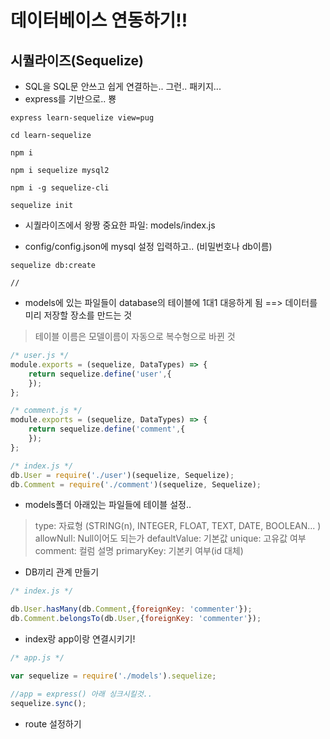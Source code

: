 # 데이터베이스 연동하기!! 

## 시퀄라이즈(Sequelize)
- SQL을 SQL문 안쓰고 쉽게 연결하는.. 그런.. 패키지... 
- express를 기반으로.. 뿅 

```shell
express learn-sequelize view=pug

cd learn-sequelize 

npm i 

npm i sequelize mysql2

npm i -g sequelize-cli

sequelize init

```

- 시퀄라이즈에서 왕짱 중요한 파일: models/index.js

- config/config.json에 mysql 설정 입력하고.. (비밀번호나 db이름)

```shell
sequelize db:create 

// 
```

- models에 있는 파일들이 database의 테이블에 1대1 대응하게 됨 ==> 데이터를 미리 저장할 장소를 만드는 것 
> 테이블 이름은 모델이름이 자동으로 복수형으로 바뀐 것  

```javascript
/* user.js */
module.exports = (sequelize, DataTypes) => {
    return sequelize.define('user',{
    });
};

/* comment.js */
module.exports = (sequelize, DataTypes) => {
    return sequelize.define('comment',{
    });
};

/* index.js */
db.User = require('./user')(sequelize, Sequelize);
db.Comment = require('./comment')(sequelize, Sequelize);

```

- models폴더 아래있는 파일들에 테이블 설정.. 
> type: 자료형 (STRING(n), INTEGER, FLOAT, TEXT, DATE, BOOLEAN... )
> allowNull: Null이어도 되는가 
> defaultValue: 기본값
> unique: 고유값 여부 
> comment: 컬럼 설명
> primaryKey: 기본키 여부(id 대체)

- DB끼리 관계 만들기 
```javascript 
/* index.js */

db.User.hasMany(db.Comment,{foreignKey: 'commenter'});
db.Comment.belongsTo(db.User,{foreignKey: 'commenter'});
```

- index랑 app이랑 연결시키기! 

```javascript
/* app.js */

var sequelize = require('./models').sequelize;

//app = express() 아래 싱크시킬것.. 
sequelize.sync();
```

- route 설정하기 
